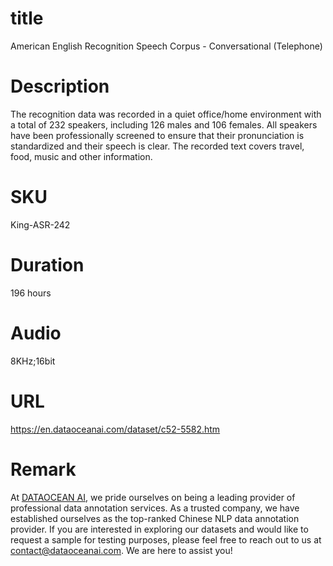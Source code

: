 # title
American English Recognition Speech Corpus - Conversational (Telephone)

# Description
The recognition data was recorded in a quiet office/home environment with a total of 232 speakers, including 126 males and 106 females. All speakers have been professionally screened to ensure that their pronunciation is standardized and their speech is clear. The recorded text covers travel, food, music and other information.

# SKU
King-ASR-242

# Duration
196 hours

# Audio
8KHz;16bit

# URL
https://en.dataoceanai.com/dataset/c52-5582.htm

# Remark
At [DATAOCEAN AI](https://en.dataoceanai.com/), we pride ourselves on being a leading provider of professional data annotation services. As a trusted company, we have established ourselves as the top-ranked Chinese NLP data annotation provider. If you are interested in exploring our datasets and would like to request a sample for testing purposes, please feel free to reach out to us at contact@dataoceanai.com. We are here to assist you!
